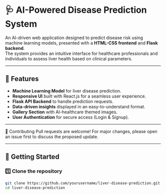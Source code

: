 # 🩺 AI-Powered Disease Prediction System

An AI-driven web application designed to predict disease risk using machine learning models, presented with a **HTML-CSS frontend** and **Flask backend**.  
The system provides an intuitive interface for healthcare professionals and individuals to assess liver health based on clinical parameters.

---

## 📌 Features
- **Machine Learning Model** for liver disease prediction.
- **Responsive UI** built with React.js for a seamless user experience.
- **Flask API Backend** to handle prediction requests.
- **Data-driven insights** displayed in an easy-to-understand format.
- **Gallery Section** with AI-healthcare themed images.
- **User Authentication** for secure access (Login & Signup).

---

🤝 Contributing
Pull requests are welcome! For major changes, please open an issue first to discuss the proposed update.

---

## 🚀 Getting Started

### 1️⃣ Clone the repository
```bash
git clone https://github.com/yourusername/liver-disease-prediction.git
cd liver-disease-prediction
